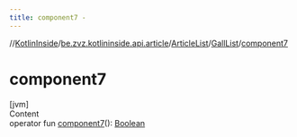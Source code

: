 ```yaml
---
title: component7 -
---
```

//[KotlinInside](../../../index.md)/[be.zvz.kotlininside.api.article](../../index.md)/[ArticleList](../index.md)/[GallList](index.md)/[component7](component7.md)



# component7  
[jvm]  
Content  
operator fun [component7](component7.md)(): [Boolean](https://kotlinlang.org/api/latest/jvm/stdlib/kotlin/-boolean/index.html)  



